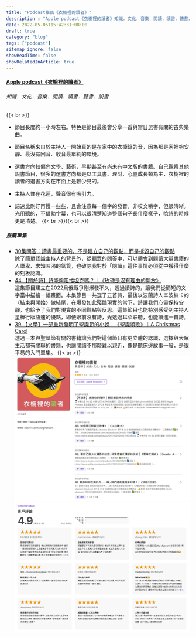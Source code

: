 ```yaml
---
title: "Podcast推薦《衣櫥裡的讀者》"
description : "Apple podcast《衣櫥裡的讀者》知識．文化．音樂．閱讀．讀書．聽書．說書"
date: 2022-05-05T15:42:31+08:00
draft: true
category: "blog"
tags: ["podcast"]
sitemap_ignore: false
showReadTime: false
showRelatedInArticle: true
---
```


#### [Apple podcast《衣櫥裡的讀者》](https://podcasts.apple.com/tw/podcast/%E8%A1%A3%E6%AB%A5%E8%A3%A1%E7%9A%84%E8%AE%80%E8%80%85/id1553436127)
###### 知識．文化．音樂．閱讀．讀書．聽書．說書
{{< br >}}
- 節目長度約一小時左右。特色是節目最後會分享一首與當日選書有關的古典樂曲。

- 節目名稱來自於主持人一開始真的是在家中的衣櫥錄的音，因為那是家裡夠安靜、最沒有回音、收音最單純的環境。

- 選書方向較偏向文學、藝術，早期甚至有尚未有中文版的書籍。自己觀察其他說書節目，很多的選書方向都是以工具書、理財、心靈成長類為主，衣櫥裡的讀者的選書方向在市面上是較少見的。

- 主持人住在花蓮，聲音很有吸引力。

- 語速比剛好再慢一些些，且會注意每一個字的發音，非咬文嚼字，但很清晰。光用聽的，不借助字幕，也可以很清楚知道整個句子長什麼樣子，唸詩的時候更是清楚。
{{< br >}}{{< br >}}
##### 推薦單集
  - [30集問答：讀書最重要的，不是建立自己的觀點，而是拆毀自己的觀點](https://podcasts.apple.com/tw/podcast/30%E9%9B%86%E5%95%8F%E7%AD%94-%E8%AE%80%E6%9B%B8%E6%9C%80%E9%87%8D%E8%A6%81%E7%9A%84-%E4%B8%8D%E6%98%AF%E5%BB%BA%E7%AB%8B%E8%87%AA%E5%B7%B1%E7%9A%84%E8%A7%80%E9%BB%9E-%E8%80%8C%E6%98%AF%E6%8B%86%E6%AF%80%E8%87%AA%E5%B7%B1%E7%9A%84%E8%A7%80%E9%BB%9E/id1553436127?i=1000534395427)\
    除了簡單認識主持人的背景外，從聽眾的問答中，可以體會到閱讀大量書籍的人謙卑、求知若渴的氣質，也破除我對於「閱讀」這件事情必須從中獲得什麼的刻板認識。
  - [44.【關於詩】詩能夠阻擋坦克嗎？｜《玫瑰是沒有理由的開放》](https://podcasts.apple.com/tw/podcast/44-%E9%97%9C%E6%96%BC%E8%A9%A9-%E8%A9%A9%E8%83%BD%E5%A4%A0%E9%98%BB%E6%93%8B%E5%9D%A6%E5%85%8B%E5%97%8E-%E7%8E%AB%E7%91%B0%E6%98%AF%E6%B2%92%E6%9C%89%E7%90%86%E7%94%B1%E7%9A%84%E9%96%8B%E6%94%BE/id1553436127?i=1000553106941)\
    這集節目建立在2022烏俄戰爭剛爆發不久，透過讀詩的，讓我們從簡短的文字當中描繪一幅畫面。本集節目一共選了五首詩，最後以波蘭詩人辛波絲卡的〈結束與開始〉做結尾，在爆發如此殘酷現實的當下，詩讓我們心靈保持安靜，也給予了我們對現實的不同觀點與反思。這集節目也能特別感受到主持人星樺行版語速的優點，即便眼前沒有詩，光透過耳朵聆聽，也能讀進一首詩。
  - [39.【文學】一部重新發明了聖誕節的小說｜《聖誕頌歌》｜A Christmas Carol](https://podcasts.apple.com/tw/podcast/39-%E6%96%87%E5%AD%B8-%E4%B8%80%E9%83%A8%E9%87%8D%E6%96%B0%E7%99%BC%E6%98%8E%E4%BA%86%E8%81%96%E8%AA%95%E7%AF%80%E7%9A%84%E5%B0%8F%E8%AA%AA-%E8%81%96%E8%AA%95%E9%A0%8C%E6%AD%8C-a-christmas-carol/id1553436127?i=1000546178667)\
    透過一本與聖誕節有關的書籍讓我們對這個節日有更立體的認識，選擇與大眾生活都有關聯的書籍，也讓閱讀不那麼難以親近，像是聽床邊故事一般，是很平易的入門單集。
{{< br >}}
![](closetreader_01.jpg)
![滿滿的五星好評](closetreader_02.jpg)

